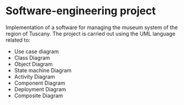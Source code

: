 # Software-engineering project
Implementation of a software for managing the museum system of the region of Tuscany. The project is carried out using the UML language related to: 
- Use case diagram
- Class Diagram
- Object Diagram
- State machine Diagram
- Activity Diagram
- Component Diagram
- Deployment Diagram
- Composite Diagram
